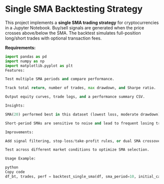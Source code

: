 
# Single SMA Backtesting Strategy

This project implements a **single SMA trading strategy** for cryptocurrencies in a Jupyter Notebook. Buy/sell signals are generated when the price crosses above/below the SMA. The backtest simulates full-position long/short trades with optional transaction fees.

**Requirements:**  
```python
import pandas as pd
import numpy as np
import matplotlib.pyplot as plt
Features:

Test multiple SMA periods and compare performance.

Track total return, number of trades, max drawdown, and Sharpe ratio.

Output equity curves, trade logs, and a performance summary CSV.

Insights:

SMA(20) performed best in this dataset (lowest loss, moderate drawdown).

Short-period SMAs are sensitive to noise and lead to frequent losing trades.

Improvements:

Add signal filtering, stop-loss/take-profit rules, or dual SMA crossover.

Test across different market conditions to optimize SMA selection.

Usage Example:

python
Copy code
df_bt, trades, perf = backtest_single_sma(df, sma_period=10, initial_capital=100000, fee=0.0002)

